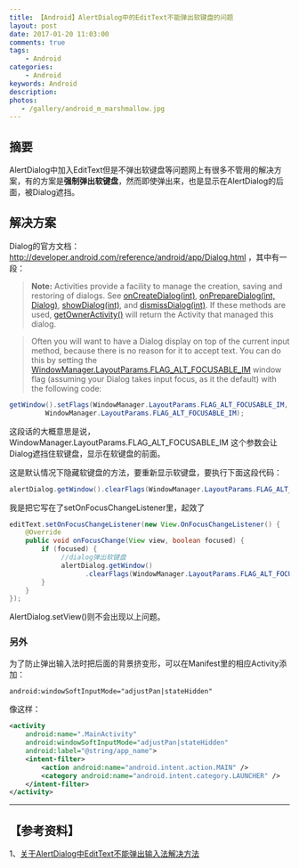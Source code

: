 ```yaml
---
title: 【Android】AlertDialog中的EditText不能弹出软键盘的问题
layout: post
date: 2017-01-20 11:03:00
comments: true
tags: 
    - Android
categories: 
    - Android
keywords: Android
description: 
photos:
   - /gallery/android_m_marshmallow.jpg
---
```






## **摘要**

AlertDialog中加入EditText但是不弹出软键盘等问题网上有很多不管用的解决方案，有的方案是**强制弹出软键盘**，然而即使弹出来，也是显示在AlertDialog的后面，被Dialog遮挡。


## **解决方案**

Dialog的官方文档：http://developer.android.com/reference/android/app/Dialog.html ，其中有一段：

> **Note:** Activities provide a facility to manage the creation, saving and restoring of dialogs. See [onCreateDialog(int)](https://developer.android.com/reference/android/app/Activity.html#onCreateDialog%28int%29), [onPrepareDialog(int, Dialog)](https://developer.android.com/reference/android/app/Activity.html#onPrepareDialog%28int,%20android.app.Dialog%29), [showDialog(int)](https://developer.android.com/reference/android/app/Activity.html#showDialog%28int%29), and [dismissDialog(int)](https://developer.android.com/reference/android/app/Activity.html#dismissDialog%28int%29). If these methods are used, [getOwnerActivity()](https://developer.android.com/reference/android/app/Dialog.html#getOwnerActivity%28%29) will return the Activity that managed this dialog.

<!--more-->

> Often you will want to have a Dialog display on top of the current input method, because there is no reason for it to accept text. You can do this by setting the [WindowManager.LayoutParams.FLAG_ALT_FOCUSABLE_IM](https://developer.android.com/reference/android/view/WindowManager.LayoutParams.html#FLAG_ALT_FOCUSABLE_IM) window flag (assuming your Dialog takes input focus, as it the default) with the following code:
```java
getWindow().setFlags(WindowManager.LayoutParams.FLAG_ALT_FOCUSABLE_IM,
         WindowManager.LayoutParams.FLAG_ALT_FOCUSABLE_IM);
```

这段话的大概意思是说，WindowManager.LayoutParams.FLAG_ALT_FOCUSABLE_IM  这个参数会让Dialog遮挡住软键盘，显示在软键盘的前面。

这是默认情况下隐藏软键盘的方法，要重新显示软键盘，要执行下面这段代码：

```java
alertDialog.getWindow().clearFlags(WindowManager.LayoutParams.FLAG_ALT_FOCUSABLE_IM);
```

我是把它写在了setOnFocusChangeListener里，起效了

```java
editText.setOnFocusChangeListener(new View.OnFocusChangeListener() {
    @Override
    public void onFocusChange(View view, boolean focused) {
        if (focused) {
	         //dialog弹出软键盘
	         alertDialog.getWindow()
			       .clearFlags(WindowManager.LayoutParams.FLAG_ALT_FOCUSABLE_IM);   
        }
    }
});
```

AlertDialog.setView()则不会出现以上问题。


### **另外**

为了防止弹出输入法时把后面的背景挤变形，可以在Manifest里的相应Activity添加：

```xml
android:windowSoftInputMode="adjustPan|stateHidden"
```

像这样：

```xml
<activity
    android:name=".MainActivity"
    android:windowSoftInputMode="adjustPan|stateHidden"
    android:label="@string/app_name">
    <intent-filter>
        <action android:name="android.intent.action.MAIN" />
        <category android:name="android.intent.category.LAUNCHER" />
    </intent-filter>
</activity>
```

----

## **【参考资料】**

1、[关于AlertDialog中EditText不能弹出输入法解决方法](http://blog.csdn.net/wurensen/article/details/21018115)